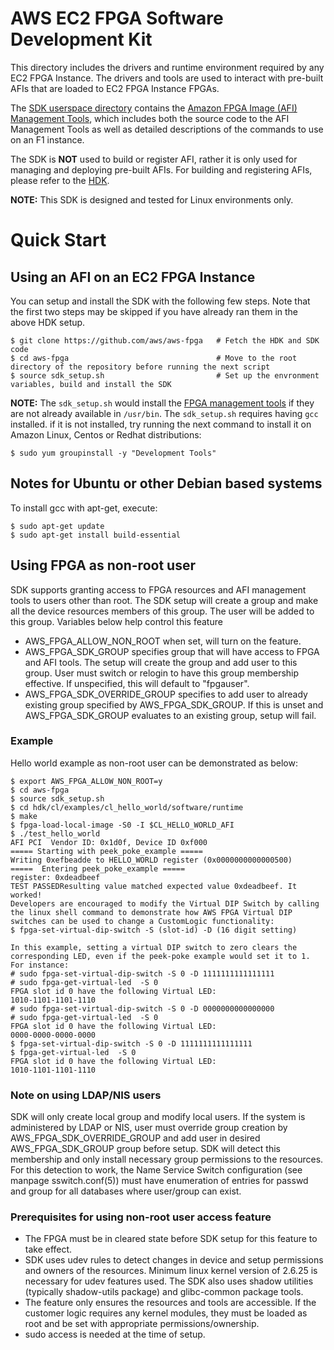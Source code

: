 # AWS EC2 FPGA Software Development Kit

This directory includes the drivers and runtime environment required by any EC2 FPGA Instance. The drivers and tools are used to interact with pre-built AFIs that are loaded to EC2 FPGA Instance FPGAs.

The [SDK userspace directory](./userspace) contains the [Amazon FPGA Image (AFI) Management Tools](./userspace/fpga_mgmt_tools/README.md), which includes both the source code to the AFI Management Tools as well as detailed descriptions of the commands to use on an F1 instance.

The SDK is **NOT** used to build or register AFI, rather it is only used for managing and deploying pre-built AFIs. For building and registering AFIs, please refer to the [HDK](../hdk/README.md).

**NOTE:** This SDK is designed and tested for Linux environments only.

# Quick Start

## Using an AFI on an EC2 FPGA Instance

You can setup and install the SDK with the following few steps.  Note that the first two steps may be skipped if you have already ran them in the above HDK setup.

    $ git clone https://github.com/aws/aws-fpga   # Fetch the HDK and SDK code
    $ cd aws-fpga                                 # Move to the root directory of the repository before running the next script
    $ source sdk_setup.sh                         # Set up the envronment variables, build and install the SDK


**NOTE:** The `sdk_setup.sh` would install the [FPGA management tools](./userspace/fpga_mgmt_tools/README.md) if they are not already available in `/usr/bin`. The `sdk_setup.sh` requires having `gcc` installed.  if it is not installed, try running the next command to install it on Amazon Linux, Centos or Redhat distributions:

```
$ sudo yum groupinstall -y "Development Tools"
```

## Notes for Ubuntu or other Debian based systems

To install gcc with apt-get, execute:

```
$ sudo apt-get update
$ sudo apt-get install build-essential
```

## Using FPGA as non-root user

SDK supports granting access to FPGA resources and AFI management tools to users other than root. The SDK setup will create a group and make all the device resources members of this group. The user will be added to this group. Variables below help control this feature
* AWS_FPGA_ALLOW_NON_ROOT when set, will turn on the feature.
* AWS_FPGA_SDK_GROUP specifies group that will have access to FPGA and AFI tools. The setup will create the group and add user to this group. User must switch or relogin to have this group membership effective. If unspecified, this will default to "fpgauser".
* AWS_FPGA_SDK_OVERRIDE_GROUP specifies to add user to already existing group specified by AWS_FPGA_SDK_GROUP. If this is unset and AWS_FPGA_SDK_GROUP evaluates to an  existing group, setup will fail.

### Example
Hello world example as non-root user can be demonstrated as below:

```
$ export AWS_FPGA_ALLOW_NON_ROOT=y
$ cd aws-fpga
$ source sdk_setup.sh
$ cd hdk/cl/examples/cl_hello_world/software/runtime
$ make
$ fpga-load-local-image -S0 -I $CL_HELLO_WORLD_AFI
$ ./test_hello_world
AFI PCI  Vendor ID: 0x1d0f, Device ID 0xf000
===== Starting with peek_poke_example =====
Writing 0xefbeadde to HELLO_WORLD register (0x0000000000000500)
=====  Entering peek_poke_example =====
register: 0xdeadbeef
TEST PASSEDResulting value matched expected value 0xdeadbeef. It worked!
Developers are encouraged to modify the Virtual DIP Switch by calling the linux shell command to demonstrate how AWS FPGA Virtual DIP switches can be used to change a CustomLogic functionality:
$ fpga-set-virtual-dip-switch -S (slot-id) -D (16 digit setting)

In this example, setting a virtual DIP switch to zero clears the corresponding LED, even if the peek-poke example would set it to 1.
For instance:
# sudo fpga-set-virtual-dip-switch -S 0 -D 1111111111111111
# sudo fpga-get-virtual-led  -S 0
FPGA slot id 0 have the following Virtual LED:
1010-1101-1101-1110
# sudo fpga-set-virtual-dip-switch -S 0 -D 0000000000000000
# sudo fpga-get-virtual-led  -S 0
FPGA slot id 0 have the following Virtual LED:
0000-0000-0000-0000
$ fpga-set-virtual-dip-switch -S 0 -D 1111111111111111
$ fpga-get-virtual-led  -S 0
FPGA slot id 0 have the following Virtual LED:
1010-1101-1101-1110
```

### Note on using LDAP/NIS users

SDK will only create local group and modify local users. If the system is administered by LDAP or NIS, user must override group creation by AWS_FPGA_SDK_OVERRIDE_GROUP and add user in desired AWS_FPGA_SDK_GROUP group before setup. SDK will detect this membership and only install necessary group permissions to the resources. For this detection to work, the Name Service Switch configuration (see manpage sswitch.conf(5)) must have enumeration of entries for passwd and group for all databases where user/group can exist.

### Prerequisites for using non-root user access feature

* The FPGA must be in cleared state before SDK setup for this feature to take effect.
* SDK uses udev rules to detect changes in device and setup permissions and owners of the resources. Minimum linux  kernel version of 2.6.25 is necessary for udev features used. The SDK also uses shadow utilities (typically shadow-utils package) and glibc-common package tools.
* The feature only ensures the resources and tools are accessible. If the customer logic requires any kernel modules, they must be loaded as root and be set with appropriate permissions/ownership.
* sudo access is needed at the time of setup.
